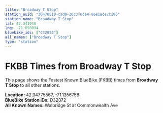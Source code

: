```yaml
---
title: "Broadway T Stop"
station_uuid: "30478519-cad0-26c3-6ce4-96e1ace2c180"
station_name: "Broadway T Stop"
lat: 42.343048
lng: -71.058034
bluebike_ids: ["C32053"]
all_names: ["Broadway T Stop"]
type: "station"
---
```


# FKBB Times from Broadway T Stop

This page shows the Fastest Known BlueBike (FKBB) times from **Broadway T Stop** to all other stations.

**Location:** 42.34775567, -71.1356758  
**BlueBike Station IDs:** D32072  
**All Known Names:** Walbridge St at Commonwealth Ave

